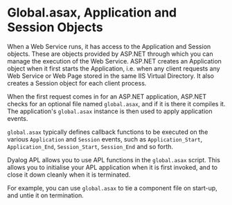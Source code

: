 # Global.asax, Application and Session Objects

When a Web Service runs, it has access to the Application and Session objects. These are objects provided by ASP.NET through which you can manage the execution of the Web Service. ASP.NET creates an Application object when it first starts the Application, i.e. when any client requests any Web Service or Web Page stored in the same IIS Virtual Directory. It also creates a Session object for each client process.

When the first request comes in for an ASP.NET application, ASP.NET checks for an optional file named `global.asax`, and if it is there it compiles it. The application's `global.asax` instance is then used to apply application events.

`global.asax` typically defines callback functions to be executed on the various `Application` and `Session` events, such as `Application_Start`, `Application_End`, `Session_Start`, `Session_End` and so forth.

Dyalog APL allows you to use APL functions in the `global.asax` script. This allows you to initialise your APL application when it is first invoked, and to close it down cleanly when it is terminated.

For example, you can use `global.asax` to tie a component file on start-up, and untie it on termination.
